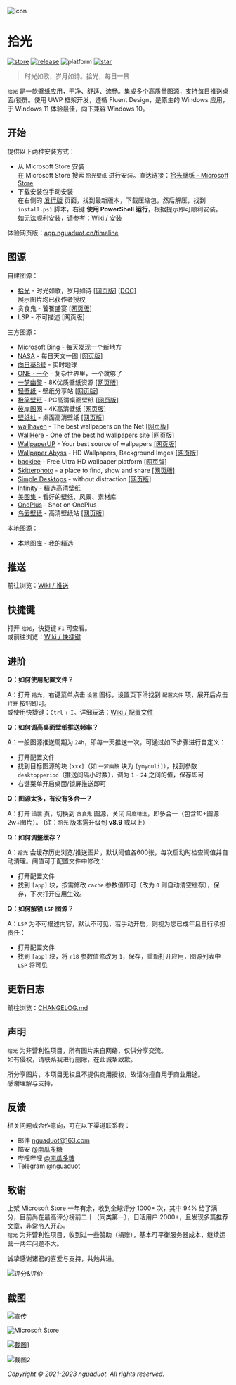 ![icon](./sample/icon.png)

# 拾光

[![store](https://img.shields.io/badge/microsoft%20store-v8.9-brightgreen)](https://www.microsoft.com/store/apps/9N7VHQ989BB7)
[![release](https://img.shields.io/badge/release-v8.9.230204-blue)](https://gitee.com/nguaduot/timeline/releases)
![platform](https://img.shields.io/badge/platform-Windows%2011%20%26%2010-lightgrey)
[![star](https://gitee.com/nguaduot/timeline/badge/star.svg?theme=dark)](https://gitee.com/nguaduot/timeline)

> 时光如歌，岁月如诗。拾光，每日一景

`拾光` 是一款壁纸应用，干净、舒适、流畅。集成多个高质量图源，支持每日推送桌面/锁屏。使用 UWP 框架开发，遵循 Fluent Design，是原生的 Windows 应用，于 Windows 11 体验最佳，向下兼容 Windows 10。

## 开始

提供以下两种安装方式：

+ 从 Microsoft Store 安装  
  在 Microsoft Store 搜索 `拾光壁纸` 进行安装。直达链接：[拾光壁纸 - Microsoft Store](https://www.microsoft.com/store/apps/9N7VHQ989BB7)
+ 下载安装包手动安装    
  在右侧的 [发行版](https://gitee.com/nguaduot/timeline/releases) 页面，找到最新版本，下载压缩包，然后解压，找到 `install.ps1` 脚本，右键 **使用 PowerShell 运行**，根据提示即可顺利安装。  
  如无法顺利安装，请参考：[Wiki / 安装](https://gitee.com/nguaduot/timeline/wikis/%E5%AE%89%E8%A3%85)

体验网页版：[app.nguaduot.cn/timeline](https：//app.nguaduot.cn/timeline)

## 图源

自建图源：
+ [拾光](https://api.nguaduot.cn/timeline/doc) - 时光如歌，岁月如诗 [[网页版]](https://api.nguaduot.cn/timeline/demo) [[DOC]](https://api.nguaduot.cn/timeline/doc)  
  展示图片均已获作者授权
+ 贪食鬼 - 饕餮盛宴 [[网页版]](https://api.nguaduot.cn/glutton/demo)
+ LSP - 不可描述 [网页版]

三方图源：
+ [Microsoft Bing](https://cn.bing.com) - 每天发现一个新地方
+ [NASA](https://apod.nasa.gov/apod) - 每日天文一图 [[网页版]](https://api.nguaduot.cn/nasa/demo)
+ [向日葵8号](https://himawari.asia/) - 实时地球
+ [ONE · 一个](http://m.wufazhuce.com/one) - 复杂世界里，一个就够了
+ [一梦幽黎](https://www.ymyouli.com) - 8K优质壁纸资源 [[网页版]](https://api.nguaduot.cn/ymyouli/demo)
+ [轻壁纸](https://qingbizhi.com/) - 壁纸分享站 [[网页版]](https://api.nguaduot.cn/qingbz/demo)
+ [极简壁纸](https://bz.zzzmh.cn/index) - PC高清桌面壁纸 [[网页版]](https://api.nguaduot.cn/zzzmh/demo)
+ [彼岸图网](https://pic.netbian.com/) - 4K高清壁纸 [[网页版]](https://api.nguaduot.cn/netbian/demo)
+ [壁纸社](https://www.toopic.cn/dnbz) - 桌面高清壁纸 [[网页版]](https://api.nguaduot.cn/toopic/demo)
+ [wallhaven](https://wallhaven.cc/) - The best wallpapers on the Net [[网页版]](https://api.nguaduot.cn/wallhaven/demo)
+ [WallHere](https://wallhere.com) - One of the best hd wallpapers site [[网页版]](https://api.nguaduot.cn/wallhere/demo)
+ [WallpaperUP](https://www.wallpaperup.com) - Your best source of wallpapers [[网页版]](https://api.nguaduot.cn/wallpaperup/demo)
+ [Wallpaper Abyss](https://wall.alphacoders.com/) - HD Wallpapers, Background Imges [[网页版]](https://api.nguaduot.cn/abyss/demo)
+ [backiee](https://backiee.com/) - Free Ultra HD wallpaper platform [[网页版]](https://api.nguaduot.cn/backiee/demo)
+ [Skitterphoto](https://skitterphoto.com/) - a place to find, show and share [[网页版]](https://api.nguaduot.cn/skitter/demo)
+ [Simple Desktops](http://simpledesktops.com/) - without distraction [[网页版]](https://api.nguaduot.cn/simple/demo)
+ [Infinity](https://www.infinitytab.com/) - 精选高清壁纸
+ [美图集](https://photo.ihansen.org/) - 看好的壁纸、风景、素材库
+ [OnePlus](https://photos.oneplus.com) - Shot on OnePlus
+ [乌云壁纸](https://www.obzhi.com) - 高清壁纸站 [[网页版]](https://api.nguaduot.cn/obzhi/demo)

本地图源：
+ 本地图库 - 我的精选

## 推送

前往浏览：[Wiki / 推送](https://gitee.com/nguaduot/timeline/wikis/%E6%8E%A8%E9%80%81)

## 快捷键

打开 `拾光`，快捷键 `F1` 可查看。  
或前往浏览：[Wiki / 快捷键](https://gitee.com/nguaduot/timeline/wikis/%E5%BF%AB%E6%8D%B7%E9%94%AE)

## 进阶

**Q：如何使用配置文件？**

A：打开 `拾光`，右键菜单点击 `设置` 图标，设置页下滑找到 `配置文件` 项，展开后点击 `打开` 按钮即可。  
或使用快捷键：`Ctrl` + `I`。详细玩法：[Wiki / 配置文件](https://gitee.com/nguaduot/timeline/wikis/%E9%85%8D%E7%BD%AE%E6%96%87%E4%BB%B6)

**Q：如何调高桌面壁纸推送频率？**

A：一般图源推送周期为 `24h`，即每一天推送一次，可通过如下步骤进行自定义：
+ 打开配置文件
+ 找到目标图源的块 `[xxx]`（如 `一梦幽黎` 块为 `[ymyouli]`），找到参数 `desktopperiod`（推送间隔小时数），调为 `1` - `24` 之间的值，保存即可
+ 右键菜单开启桌面/锁屏推送即可

**Q：图源太多，有没有多合一？**

A：打开 `设置` 页，切换到 `贪食鬼` 图源，关闭 `周度精选`，即多合一（包含10+图源2w+图片）。
(注：`拾光` 版本需升级到 **v8.9** 或以上）

**Q：如何调整缓存？**

A：`拾光` 会缓存历史浏览/推送图片，默认阈值各600张，每次启动时检查阈值并自动清理。阈值可于配置文件中修改：
+ 打开配置文件
+ 找到 `[app]` 块，按需修改 `cache` 参数值即可（改为 `0` 则自动清空缓存），保存，下次打开应用生效。

**Q：如何解锁 `LSP` 图源？**

A：`LSP` 为不可描述内容，默认不可见，若手动开启，则视为您已成年且自行承担责任：
+ 打开配置文件
+ 找到 `[app]` 块，将 `r18` 参数值修改为 `1`，保存，重新打开应用，图源列表中 `LSP` 将可见

## 更新日志

前往浏览：[CHANGELOG.md](./CHANGELOG.md)

## 声明

`拾光` 为非营利性项目，所有图片来自网络，仅供分享交流。  
如有侵权，请联系我进行删除，在此诚挚致歉。

所分享图片，本项目无权且不提供商用授权，故请勿擅自用于商业用途。  
感谢理解与支持。

## 反馈

相关问题或合作意向，可在以下渠道联系我：
+ 邮件 [nguaduot@163.com](mailto:nguaduot@163.com)
+ 酷安 [@南瓜多糖](http://www.coolapk.com/u/474144)
+ 哔哩哔哩 [@南瓜多糖](https://space.bilibili.com/321810619)
+ Telegram [@nguaduot](https://t.me/nguaduot)

## 致谢

上架 Microsoft Store 一年有余，收到全球评分 1000+ 次，其中 94% 给了满分，目前尚在最高评分榜前二十（同类第一），日活用户 2000+，且发现多篇推荐文章，非常令人开心。  
`拾光` 为非营利性项目，收到过一些赞助（捐赠），基本可平衡服务器成本，继续运营一两年问题不大。

诚挚感谢诸君的喜爱与支持，共勉共进。

![评分&评价](./sample/review.jpg)

## 截图

![宣传](./sample/ad.png)

![Microsoft Store](./sample/store.png)

[![截图1](./sample/screenshot02.png)](https://gitee.com/nguaduot/timeline/raw/master/sample/%E6%8B%BE%E5%85%89_%E4%B8%80%E6%A2%A6%E5%B9%BD%E9%BB%8E_ABUIABACGAAgi8DPjwYoiKbruQYwgDw4-Bw.jpg)

![截图2](./sample/向日葵8号.gif)

*Copyright © 2021-2023 nguaduot. All rights reserved.*
